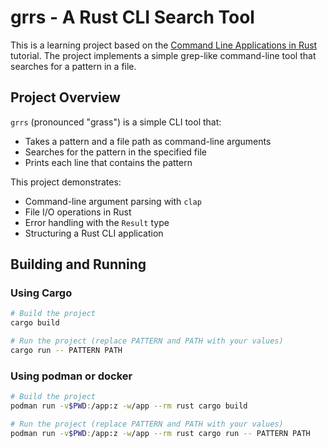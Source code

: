# grrs - A Rust CLI Search Tool

This is a learning project based on the [Command Line Applications in Rust](https://rust-cli.github.io/book/tutorial/) tutorial. The project implements a simple grep-like command-line tool that searches for a pattern in a file.

## Project Overview

`grrs` (pronounced "grass") is a simple CLI tool that:
- Takes a pattern and a file path as command-line arguments
- Searches for the pattern in the specified file
- Prints each line that contains the pattern

This project demonstrates:
- Command-line argument parsing with `clap`
- File I/O operations in Rust
- Error handling with the `Result` type
- Structuring a Rust CLI application

## Building and Running

### Using Cargo

```bash
# Build the project
cargo build

# Run the project (replace PATTERN and PATH with your values)
cargo run -- PATTERN PATH
```

### Using podman or docker

```bash
# Build the project
podman run -v$PWD:/app:z -w/app --rm rust cargo build

# Run the project (replace PATTERN and PATH with your values)
podman run -v$PWD:/app:z -w/app --rm rust cargo run -- PATTERN PATH
```
